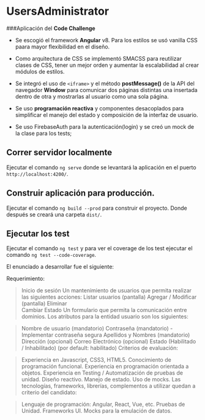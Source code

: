 # UsersAdministrator

###Aplicación del **Code Challenge**

- Se escogió el framework **Angular** v8.
Para los estilos se usó vanilla CSS paara mayor flexibilidad en el diseño.

- Como arquitectura de CSS se implementó SMACSS para reutilizar clases de CSS, tener un mejor orden y aumentar la escalabilidad al crear módulos de estilos.

- Se integró el uso de `<iframe>` y el método **postMessage()** de la API del navegador **Window** para comunicar dos páginas distintas una  insertada dentro de otra  y mostrarlas al usuario como una sola página.

- Se uso **programación reactiva** y componentes desacoplados para simplificar el manejo del estado y composición de la interfaz de usuario.


- Se uso FirebaseAuth para la autenticación(login) y se creó un mock de la clase para los tests;

## Correr servidor localmente

Ejecutar el comando `ng serve` donde se levantará la aplicación en el puerto `http://localhost:4200/`.

## Construir aplicación para producción.

Ejecutar el comando `ng build --prod` para construir el proyecto. Donde después se creará una carpeta `dist/`.

## Ejecutar los test

Ejecutar el comando `ng test` y para ver el coverage de los test ejecutar el comando `ng test --code-coverage`.

El enunciado a desarrollar fue el siguiente:


Requerimiento:

>Inicio de sesión
Un mantenimiento de usuarios que permita realizar las siguientes acciones:
Listar usuarios  (pantalla)
Agregar / Modificar (pantalla)
Eliminar              
Cambiar Estado
Un formulario que permita la comunicación entre dominios.
Los atributos para la entidad usuario son los siguientes:

>Nombre de usuario                                        (mandatorio)
Contraseña                                                       (mandatorio) - Implementar contraseña segura
Apellidos y Nombres                                     (mandatorio)
Dirección                                                            (opcional)
Correo Electrónico                                         (opcional)
Estado (Habilitado / Inhabilitado)            (por default: habilitado)
Criterios de evaluación:

>Experiencia en Javascript, CSS3, HTML5.
Conocimiento de programación funcional.
Experiencia en programación orientada a objetos.
Experiencia en Testing / Automatización de pruebas de unidad.
Diseño reactivo.
Manejo de estado.
Uso de mocks.
Las tecnologías, frameworks, librerías, complementos a utilizar quedan a criterio del candidato:

>Lenguaje de programación: Angular, React, Vue, etc.
Pruebas de Unidad.
Frameworks UI.
Mocks para la emulación de datos.
